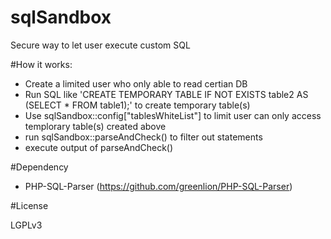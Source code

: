 # sqlSandbox
Secure way to let user execute custom SQL

#How it works:

- Create a limited user who only able to read certian DB
- Run SQL like 'CREATE TEMPORARY TABLE IF NOT EXISTS table2 AS (SELECT * FROM table1);' to create temporary table(s)
- Use sqlSandbox::config["tablesWhiteList"] to limit user can only access templorary table(s) created above
- run sqlSandbox::parseAndCheck() to filter out statements
- execute output of parseAndCheck()

#Dependency

 - PHP-SQL-Parser (https://github.com/greenlion/PHP-SQL-Parser)
 
 #License
 
LGPLv3
